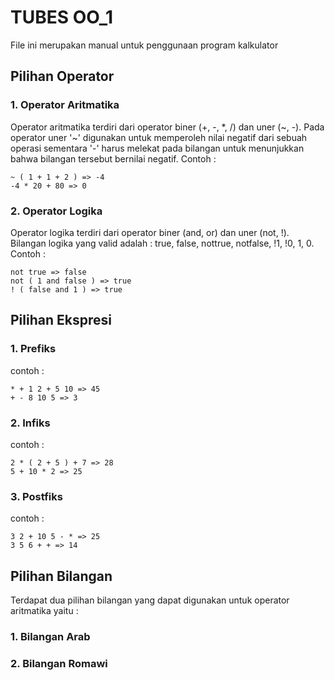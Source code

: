 # TUBES OO_1

File ini merupakan manual untuk penggunaan program kalkulator 

## Pilihan Operator
### 1. Operator Aritmatika

Operator aritmatika terdiri dari operator biner (+, -, *, /) dan uner (~, -).
Pada operator uner '~' digunakan untuk memperoleh nilai negatif dari sebuah operasi 
sementara '-' harus melekat pada bilangan untuk menunjukkan bahwa bilangan tersebut 
bernilai negatif.
Contoh : 
```
~ ( 1 + 1 + 2 ) => -4
-4 * 20 + 80 => 0
```

### 2. Operator Logika

Operator logika terdiri dari operator biner (and, or) dan uner (not, !).
Bilangan logika yang valid adalah : true, false, nottrue, notfalse, !1, !0, 1, 0.
Contoh :
```
not true => false
not ( 1 and false ) => true
! ( false and 1 ) => true
```

## Pilihan Ekspresi

### 1. Prefiks

contoh :
```
* + 1 2 + 5 10 => 45
+ - 8 10 5 => 3
```
  
### 2. Infiks

contoh :
```
2 * ( 2 + 5 ) + 7 => 28
5 + 10 * 2 => 25
```

### 3. Postfiks

contoh :
```
3 2 + 10 5 - * => 25
3 5 6 + + => 14
```

## Pilihan Bilangan
Terdapat dua pilihan bilangan yang dapat digunakan untuk operator aritmatika yaitu :
### 1. Bilangan Arab

### 2. Bilangan Romawi
